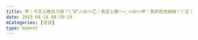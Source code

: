 ```yaml
---
title: 甲：今天上晚自习啵？\^O^/<br>乙：肯定上撒～→_→<br>甲：我剁死他妹妹！(ﾟДﾟ)ﾉ<br>乙：那要是他没得妹妹哪门搞耶？╮(￣▽￣)╭<br>丙：就是港啵╭∩╮（￣▽￣）╭∩╮<br>甲：...<br>这是一个真实的故事
date: 2015-04-18 08:39:19
mCategories: [说说]
type: moment
---
```


<div id="pics-20150418083919"></div>

<script src="/lib/moment/pics.js"></script>
<script>
var data = [
    {"link": "2015-04-18_000000.jpeg", "type": "shuoshuo"}
];
picsRender(data, "pics-20150418083919");
</script>
